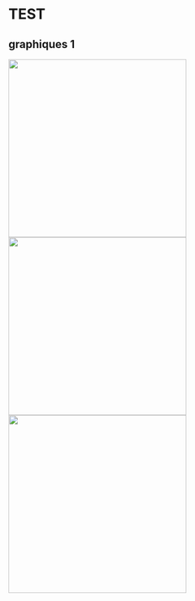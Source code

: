 # TEST

## graphiques 1

<img src="FRA_conf1_ma7avgmob.png" width="350"/> <img src="FRA_conf1_ma7avgmob_noparks.png" width="350"/> <img src="FRA_conf1_ma7grocery_pharmacy.png" width="350"/>
